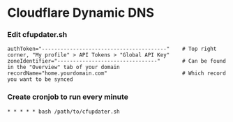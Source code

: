 # Cloudflare Dynamic DNS

### Edit cfupdater.sh
```shell
authToken="----------------------------------------"    # Top right corner, "My profile" > API Tokens > "Global API Key"
zoneIdentifier="--------------------------------"       # Can be found in the "Overview" tab of your domain
recordName="home.yourdomain.com"                        # Which record you want to be synced
```

### Create cronjob to run every minute
```shell
* * * * * bash /path/to/cfupdater.sh
```